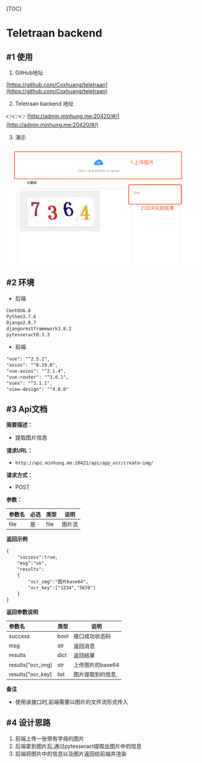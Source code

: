 [TOC]

# Teletraan backend

## #1 使用

1. GitHub地址

[https://github.com/Coxhuang/teletraan](https://github.com/Coxhuang/teletraan)


2. Teletraan backend 地址

👉👉👉 [http://admin.minhung.me:20420/#/](http://admin.minhung.me:20420/#/)

3. 演示

![](https://raw.githubusercontent.com/Coxhuang/yosoro/master/20200402092234.png)


## #2 环境

- 后端 


```
CentOS6.8
Python3.7.6
Django2.0.7
djangorestframework3.8.2
pytesseract0.3.3
```

- 前端

```
"vue": "^2.5.2",
"axios": "^0.19.0",
"vue-axios": "^2.1.4",
"vue-router": "^3.0.1",
"vuex": "^3.1.1",
"view-design": "^4.0.0"
```

## #3 Api文档 

**简要描述：** 

- 提取图片信息

**请求URL：** 
- ` http://api.minhung.me:20421/api/app_ocr/create-img/ `
  
**请求方式：**
- POST 

**参数：** 

|参数名|必选|类型|说明|
|:----    |:---|:----- |-----   |
|file |是  |file |图片流   |

 **返回示例**
``` 
{
    "success":true,
    "msg":"ok",
    "results":
    {
        "ocr_img":"图片base64",
        "ocr_key":["1234","5678"]
    }
}
```
 **返回参数说明** 

|参数名|类型|说明|
|:-----  |:-----|-----                           |
|success |bool   |接口成功状态码  |
|msg |str   |返回消息  |
|results |dict   |返回结果  |
|results["ocr_img] |str   |上传图片的base64 |
|results["ocr_key] |list   |图片提取到的信息, |

 **备注** 

- 使用该接口时,前端需要以图片的文件流形式传入

## #4 设计思路

1. 前端上传一张带有字母的图片
2. 后端拿到图片后,通过pytesseract提取出图片中的信息
3. 后端将图片中的信息以及图片返回给前端并渲染









